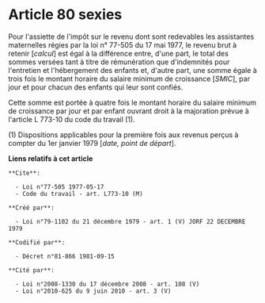 # Article 80 sexies

Pour l'assiette de l'impôt sur le revenu dont sont redevables les assistantes maternelles régies par la loi n° 77-505 du 17
mai 1977, le revenu brut à retenir [*calcul*] est égal à la différence entre, d'une part, le total des sommes versées tant à
titre de rémunération que d'indemnités pour l'entretien et l'hébergement des enfants et, d'autre part, une somme égale à
trois fois le montant horaire du salaire minimum de croissance [*SMIC*], par jour et pour chacun des enfants qui leur sont
confiés.

Cette somme est portée à quatre fois le montant horaire du salaire minimum de croissance par jour et par enfant ouvrant droit
à la majoration prévue à l'article L 773-10 du code du travail (1).

(1) Dispositions applicables pour la première fois aux revenus perçus à compter du 1er janvier 1979 [*date, point de
départ*].

**Liens relatifs à cet article**

	**Cite**:

	  - Loi n°77-505 1977-05-17
	  - Code du travail - art. L773-10 (M)

	**Créé par**:

	  - Loi n°79-1102 du 21 décembre 1979 - art. 1 (V) JORF 22 DECEMBRE 1979

	**Codifié par**:

	  - Décret n°81-866 1981-09-15

	**Cité par**:

	  - Loi n°2008-1330 du 17 décembre 2008 - art. 108 (V)
	  - Loi n°2010-625 du 9 juin 2010 - art. 3 (V)
